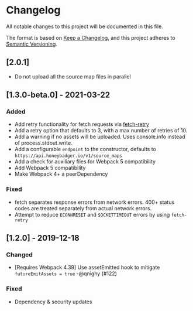 # Changelog
All notable changes to this project will be documented in this file.

The format is based on [Keep a Changelog](https://keepachangelog.com/en/1.0.0/),
and this project adheres to [Semantic Versioning](https://semver.org/spec/v2.0.0.html).

## [2.0.1]

- Do not upload all the source map files in parallel

## [1.3.0-beta.0] - 2021-03-22
### Added
- Add retry functionality for fetch requests via
  [fetch-retry](https://github.com/vercel/fetch-retry)
- Add a retry option that defaults to 3, with a max number of retries
  of 10.
- Add a warning if no assets will be uploaded. Uses console.info instead
of process.stdout.write.
- Add a configurable `endpoint` to the constructor, defaults to
  `https://api.honeybadger.io/v1/source_maps`
- Add a check for auxiliary files for Webpack 5 compatibility
- Add Webpack 5 compatibility
- Make Webpack 4+ a peerDependency

### Fixed
- fetch separates response errors from network errors.
  400+ status codes are treated separately from actual network errors.
- Attempt to reduce `ECONNRESET` and `SOCKETTIMEOUT` errors by
  using `fetch-retry`

## [1.2.0] - 2019-12-18
### Changed
- [Requires Webpack 4.39] Use assetEmitted hook to mitigate `futureEmitAssets = true` -@qnighy (#122)

### Fixed
- Dependency & security updates
